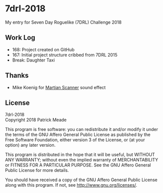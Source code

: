 # 7drl-2018
My entry for Seven Day Roguelike (7DRL) Challenge 2018

## Work Log
* 168: Project created on GitHub
* 167: Initial project structure cribbed from 7DRL 2015
* Break: Daughter Taxi

## Thanks
* Mike Koenig for [Martian Scanner](http://soundbible.com/878-Martian-Scanner.html) sound effect

## License
7drl-2018  
Copyright 2018 Patrick Meade

This program is free software: you can redistribute it and/or modify
it under the terms of the GNU Affero General Public License as published
by the Free Software Foundation, either version 3 of the License, or
(at your option) any later version.

This program is distributed in the hope that it will be useful,
but WITHOUT ANY WARRANTY; without even the implied warranty of
MERCHANTABILITY or FITNESS FOR A PARTICULAR PURPOSE.  See the
GNU Affero General Public License for more details.

You should have received a copy of the GNU Affero General Public License
along with this program.  If not, see <http://www.gnu.org/licenses/>.
